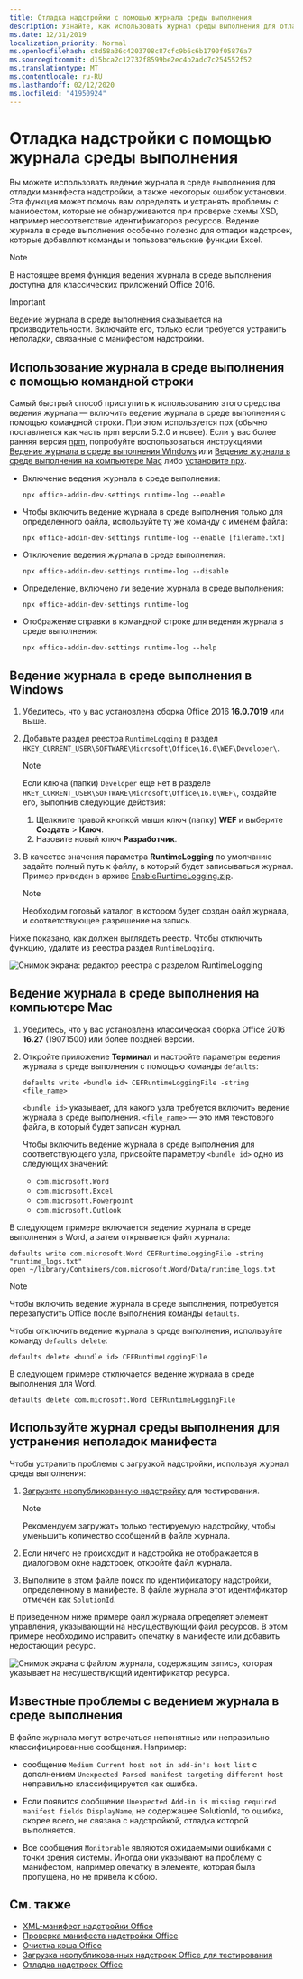 ```yaml
---
title: Отладка надстройки с помощью журнала среды выполнения
description: Узнайте, как использовать журнал среды выполнения для отладки надстройки.
ms.date: 12/31/2019
localization_priority: Normal
ms.openlocfilehash: c8d58a36c4203708c87cfc9b6c6b1790f05876a7
ms.sourcegitcommit: d15bca2c12732f8599be2ec4b2adc7c254552f52
ms.translationtype: MT
ms.contentlocale: ru-RU
ms.lasthandoff: 02/12/2020
ms.locfileid: "41950924"
---
```

# <a name="debug-your-add-in-with-runtime-logging"></a>Отладка надстройки с помощью журнала среды выполнения

Вы можете использовать ведение журнала в среде выполнения для отладки манифеста надстройки, а также некоторых ошибок установки. Эта функция может помочь вам определять и устранять проблемы с манифестом, которые не обнаруживаются при проверке схемы XSD, например несоответствие идентификаторов ресурсов. Ведение журнала в среде выполнения особенно полезно для отладки надстроек, которые добавляют команды и пользовательские функции Excel.   

> [!NOTE]
> В настоящее время функция ведения журнала в среде выполнения доступна для классических приложений Office 2016.

> [!IMPORTANT]
> Ведение журнала в среде выполнения сказывается на производительности. Включайте его, только если требуется устранить неполадки, связанные с манифестом надстройки.

## <a name="use-runtime-logging-from-the-command-line"></a>Использование журнала в среде выполнения с помощью командной строки

Самый быстрый способ приступить к использованию этого средства ведения журнала — включить ведение журнала в среде выполнения с помощью командной строки. При этом используется npx (обычно поставляется как часть npm версии 5.2.0 и новее). Если у вас более ранняя версия [npm](https://www.npmjs.com/), попробуйте воспользоваться инструкциями [Ведение журнала в среде выполнения Windows](#runtime-logging-on-windows) или [Ведение журнала в среде выполнения на компьютере Mac](#runtime-logging-on-mac) либо [установите npx](https://www.npmjs.com/package/npx).

- Включение ведения журнала в среде выполнения:
    ```command&nbsp;line
    npx office-addin-dev-settings runtime-log --enable
    ```
- Чтобы включить ведение журнала в среде выполнения только для определенного файла, используйте ту же команду с именем файла:

    ```command&nbsp;line
    npx office-addin-dev-settings runtime-log --enable [filename.txt]
    ```

- Отключение ведения журнала в среде выполнения:

    ```command&nbsp;line
    npx office-addin-dev-settings runtime-log --disable
    ```

- Определение, включено ли ведение журнала в среде выполнения:

    ```command&nbsp;line
    npx office-addin-dev-settings runtime-log
    ```

- Отображение справки в командной строке для ведения журнала в среде выполнения:

    ```command&nbsp;line
    npx office-addin-dev-settings runtime-log --help
    ```

## <a name="runtime-logging-on-windows"></a>Ведение журнала в среде выполнения в Windows

1. Убедитесь, что у вас установлена сборка Office 2016 **16.0.7019** или выше. 

2. Добавьте раздел реестра `RuntimeLogging` в раздел `HKEY_CURRENT_USER\SOFTWARE\Microsoft\Office\16.0\WEF\Developer\`. 

    > [!NOTE]
    > Если ключа (папки) `Developer` еще нет в разделе `HKEY_CURRENT_USER\SOFTWARE\Microsoft\Office\16.0\WEF\`, создайте его, выполнив следующие действия: 
    > 1. Щелкните правой кнопкой мыши ключ (папку) **WEF** и выберите **Создать** > **Ключ**.
    > 2. Назовите новый ключ **Разработчик**.

3. В качестве значения параметра **RuntimeLogging** по умолчанию задайте полный путь к файлу, в который будет записываться журнал. Пример приведен в архиве [EnableRuntimeLogging.zip](https://github.com/OfficeDev/Office-Add-in-Commands-Samples/raw/master/Tools/RuntimeLogging/EnableRuntimeLogging.zip). 

    > [!NOTE]
    > Необходим готовый каталог, в котором будет создан файл журнала, и соответствующее разрешение на запись. 
 
Ниже показано, как должен выглядеть реестр. Чтобы отключить функцию, удалите из реестра раздел `RuntimeLogging`. 

![Снимок экрана: редактор реестра с разделом RuntimeLogging](http://i.imgur.com/Sa9TyI6.png)

## <a name="runtime-logging-on-mac"></a>Ведение журнала в среде выполнения на компьютере Mac

1. Убедитесь, что у вас установлена классическая сборка Office 2016 **16.27** (19071500) или более поздней версии.

2. Откройте приложение **Терминал** и настройте параметры ведения журнала в среде выполнения с помощью команды `defaults`:
    
    ```command&nbsp;line
    defaults write <bundle id> CEFRuntimeLoggingFile -string <file_name>
    ```

    `<bundle id>` указывает, для какого узла требуется включить ведение журнала в среде выполнения. `<file_name>` — это имя текстового файла, в который будет записан журнал.

    Чтобы включить ведение журнала в среде выполнения для соответствующего узла, присвойте параметру `<bundle id>` одно из следующих значений:

    - `com.microsoft.Word`
    - `com.microsoft.Excel`
    - `com.microsoft.Powerpoint`
    - `com.microsoft.Outlook`

В следующем примере включается ведение журнала в среде выполнения в Word, а затем открывается файл журнала:

```command&nbsp;line
defaults write com.microsoft.Word CEFRuntimeLoggingFile -string "runtime_logs.txt"
open ~/library/Containers/com.microsoft.Word/Data/runtime_logs.txt
```

> [!NOTE] 
> Чтобы включить ведение журнала в среде выполнения, потребуется перезапустить Office после выполнения команды `defaults`.

Чтобы отключить ведение журнала в среде выполнения, используйте команду `defaults delete`:

```command&nbsp;line
defaults delete <bundle id> CEFRuntimeLoggingFile
```

В следующем примере отключается ведение журнала в среде выполнения для Word.

```command&nbsp;line
defaults delete com.microsoft.Word CEFRuntimeLoggingFile
```

## <a name="use-runtime-logging-to-troubleshoot-issues-with-your-manifest"></a>Используйте журнал среды выполнения для устранения неполадок манифеста

Чтобы устранить проблемы с загрузкой надстройки, используя журнал среды выполнения:
 
1. [Загрузите неопубликованную надстройку](sideload-office-add-ins-for-testing.md) для тестирования. 

    > [!NOTE]
    > Рекомендуем загружать только тестируемую надстройку, чтобы уменьшить количество сообщений в файле журнала.

2. Если ничего не происходит и надстройка не отображается в диалоговом окне надстроек, откройте файл журнала.

3. Выполните в этом файле поиск по идентификатору надстройки, определенному в манифесте. В файле журнала этот идентификатор отмечен как `SolutionId`. 

В приведенном ниже примере файл журнала определяет элемент управления, указывающий на несуществующий файл ресурсов. В этом примере необходимо исправить опечатку в манифесте или добавить недостающий ресурс.

![Снимок экрана с файлом журнала, содержащим запись, которая указывает на несуществующий идентификатор ресурса.](http://i.imgur.com/f8bouLA.png) 

## <a name="known-issues-with-runtime-logging"></a>Известные проблемы с ведением журнала в среде выполнения

В файле журнала могут встречаться непонятные или неправильно классифицированные сообщения. Например:

- сообщение `Medium Current host not in add-in's host list` с дополнением `Unexpected Parsed manifest targeting different host` неправильно классифицируется как ошибка.

- Если появится сообщение `Unexpected Add-in is missing required manifest fields DisplayName`, не содержащее SolutionId, то ошибка, скорее всего, не связана с надстройкой, отладка которой выполняется. 

- Все сообщения `Monitorable` являются ожидаемыми ошибками с точки зрения системы. Иногда они указывают на проблему с манифестом, например опечатку в элементе, которая была пропущена, но не привела к сбою. 

## <a name="see-also"></a>См. также

- [XML-манифест надстройки Office](../develop/add-in-manifests.md)
- [Проверка манифеста надстройки Office](troubleshoot-manifest.md)
- [Очистка кэша Office](clear-cache.md)
- [Загрузка неопубликованных надстроек Office для тестирования](sideload-office-add-ins-for-testing.md)
- [Отладка надстроек Office](debug-add-ins-using-f12-developer-tools-on-windows-10.md)